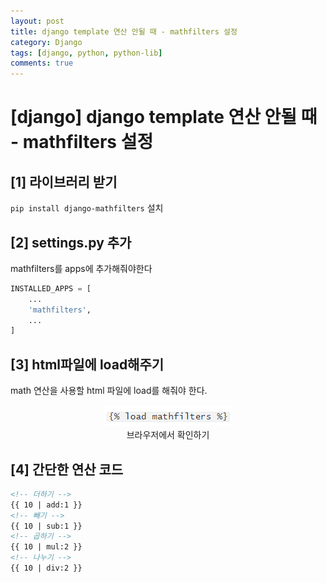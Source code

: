 ```yaml
---
layout: post
title: django template 연산 안될 때 - mathfilters 설정
category: Django
tags: [django, python, python-lib]
comments: true
---
```


# [django] django template 연산 안될 때 - mathfilters 설정

## [1] 라이브러리 받기

`pip install django-mathfilters` 설치 



## [2] settings.py 추가

mathfilters를 apps에 추가해줘야한다

```python
INSTALLED_APPS = [
    ...
    'mathfilters',
    ...
]
```



## [3] html파일에 load해주기

math 연산을 사용할 html 파일에 load를 해줘야 한다.

<center>
<figure>
<img src="/assets/post-img/django/1561119420114.png" alt="views">
<figcaption>브라우저에서 확인하기</figcaption>
</figure>
</center>

## [4] 간단한 연산 코드

```html
<!-- 더하기 -->
{{ 10 | add:1 }}
<!-- 빼기 -->
{{ 10 | sub:1 }}
<!-- 곱하기 -->
{{ 10 | mul:2 }}
<!-- 나누기 -->
{{ 10 | div:2 }}
```





